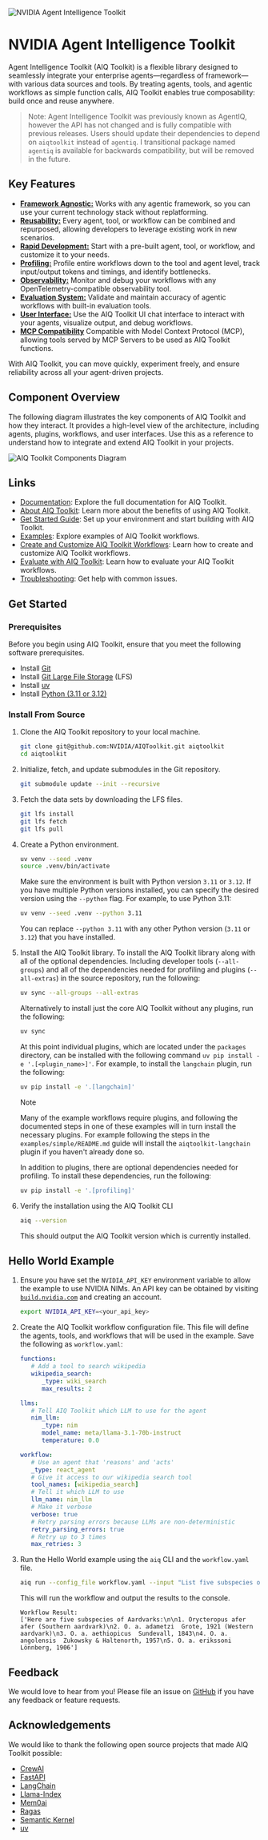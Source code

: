 <!--
SPDX-FileCopyrightText: Copyright (c) 2024-2025, NVIDIA CORPORATION & AFFILIATES. All rights reserved.
SPDX-License-Identifier: Apache-2.0

Licensed under the Apache License, Version 2.0 (the "License");
you may not use this file except in compliance with the License.
You may obtain a copy of the License at

http://www.apache.org/licenses/LICENSE-2.0

Unless required by applicable law or agreed to in writing, software
distributed under the License is distributed on an "AS IS" BASIS,
WITHOUT WARRANTIES OR CONDITIONS OF ANY KIND, either express or implied.
See the License for the specific language governing permissions and
limitations under the License.
-->

![NVIDIA Agent Intelligence Toolkit](./docs/source/_static/aiqtoolkit_banner.png "AIQ Toolkit banner image")

# NVIDIA Agent Intelligence Toolkit

Agent Intelligence Toolkit (AIQ Toolkit) is a flexible library designed to seamlessly integrate your enterprise agents—regardless of framework—with various data sources and tools. By treating agents, tools, and agentic workflows as simple function calls, AIQ Toolkit enables true composability: build once and reuse anywhere.

> Note: Agent Intelligence Toolkit was previously known as <!-- vale off -->AgentIQ<!-- vale on -->, however the API has not changed and is fully compatible with previous releases. Users should update their dependencies to depend on `aiqtoolkit` instead of `agentiq`. I transitional package named `agentiq` is available for backwards compatibility, but will be removed in the future.

## Key Features

- [**Framework Agnostic:**](https://docs.nvidia.com/aiqtoolkit/latest/concepts/plugins.html) Works with any agentic framework, so you can use your current technology stack without replatforming.
- [**Reusability:**](https://docs.nvidia.com/aiqtoolkit/latest/extend/sharing-components.html) Every agent, tool, or workflow can be combined and repurposed, allowing developers to leverage existing work in new scenarios.
- [**Rapid Development:**](https://docs.nvidia.com/aiqtoolkit/latest/guides/create-customize-workflows.html) Start with a pre-built agent, tool, or workflow, and customize it to your needs.
- [**Profiling:**](https://docs.nvidia.com/aiqtoolkit/latest/guides/profiler.html) Profile entire workflows down to the tool and agent level, track input/output tokens and timings, and identify bottlenecks.
- [**Observability:**](https://docs.nvidia.com/aiqtoolkit/latest/guides/observe-workflow-with-phoenix.html) Monitor and debug your workflows with any OpenTelemetry-compatible observability tool.
- [**Evaluation System:**](https://docs.nvidia.com/aiqtoolkit/latest/guides/evaluate.html) Validate and maintain accuracy of agentic workflows with built-in evaluation tools.
- [**User Interface:**](https://docs.nvidia.com/aiqtoolkit/latest/quick-start/launching-ui.html) Use the AIQ Toolkit UI chat interface to interact with your agents, visualize output, and debug workflows.
- [**MCP Compatibility**](https://docs.nvidia.com/aiqtoolkit/latest/components/mcp.html) Compatible with Model Context Protocol (MCP), allowing tools served by MCP Servers to be used as AIQ Toolkit functions.

With AIQ Toolkit, you can move quickly, experiment freely, and ensure reliability across all your agent-driven projects.

## Component Overview

The following diagram illustrates the key components of AIQ Toolkit and how they interact. It provides a high-level view of the architecture, including agents, plugins, workflows, and user interfaces. Use this as a reference to understand how to integrate and extend AIQ Toolkit in your projects.

![AIQ Toolkit Components Diagram](docs/source/_static/aiqtoolkit_gitdiagram.png)

## Links

 * [Documentation](https://docs.nvidia.com/aiqtoolkit/latest/index.html): Explore the full documentation for AIQ Toolkit.
 * [About AIQ Toolkit](https://docs.nvidia.com/aiqtoolkit/latest/): Learn more about the benefits of using AIQ Toolkit.
 * [Get Started Guide](https://docs.nvidia.com/aiqtoolkit/latest/quick-start/installing.html): Set up your environment and start building with AIQ Toolkit.
 * [Examples](https://github.com/NVIDIA/AIQToolkit/tree/main/examples#readme): Explore examples of AIQ Toolkit workflows.
 * [Create and Customize AIQ Toolkit Workflows](https://docs.nvidia.com/aiqtoolkit/latest/guides/create-customize-workflows.html): Learn how to create and customize AIQ Toolkit workflows.
 * [Evaluate with AIQ Toolkit](https://docs.nvidia.com/aiqtoolkit/latest/guides/evaluate.html): Learn how to evaluate your AIQ Toolkit workflows.
 * [Troubleshooting](https://docs.nvidia.com/aiqtoolkit/latest/troubleshooting.html): Get help with common issues.


## Get Started

### Prerequisites

Before you begin using AIQ Toolkit, ensure that you meet the following software prerequisites.

- Install [Git](https://git-scm.com/)
- Install [Git Large File Storage](https://git-lfs.github.com/) (LFS)
- Install [uv](https://docs.astral.sh/uv/getting-started/installation/)
- Install [Python (3.11 or 3.12)](https://www.python.org/downloads/)

### Install From Source

1. Clone the AIQ Toolkit repository to your local machine.
    ```bash
    git clone git@github.com:NVIDIA/AIQToolkit.git aiqtoolkit
    cd aiqtoolkit
    ```

2. Initialize, fetch, and update submodules in the Git repository.
    ```bash
    git submodule update --init --recursive
    ```

3. Fetch the data sets by downloading the LFS files.
    ```bash
    git lfs install
    git lfs fetch
    git lfs pull
    ```

4. Create a Python environment.
    ```bash
    uv venv --seed .venv
    source .venv/bin/activate
    ```
    Make sure the environment is built with Python version `3.11` or `3.12`. If you have multiple Python versions installed,
    you can specify the desired version using the `--python` flag. For example, to use Python 3.11:
    ```bash
    uv venv --seed .venv --python 3.11
    ```
    You can replace `--python 3.11` with any other Python version (`3.11` or `3.12`) that you have installed.

5. Install the AIQ Toolkit library.
    To install the AIQ Toolkit library along with all of the optional dependencies. Including developer tools (`--all-groups`) and all of the dependencies needed for profiling and plugins (`--all-extras`) in the source repository, run the following:
    ```bash
    uv sync --all-groups --all-extras
    ```

    Alternatively to install just the core AIQ Toolkit without any plugins, run the following:
    ```bash
    uv sync
    ```

    At this point individual plugins, which are located under the `packages` directory, can be installed with the following command `uv pip install -e '.[<plugin_name>]'`.
    For example, to install the `langchain` plugin, run the following:
    ```bash
    uv pip install -e '.[langchain]'
    ```

    > [!NOTE]
    > Many of the example workflows require plugins, and following the documented steps in one of these examples will in turn install the necessary plugins. For example following the steps in the `examples/simple/README.md` guide will install the `aiqtoolkit-langchain` plugin if you haven't already done so.


    In addition to plugins, there are optional dependencies needed for profiling. To install these dependencies, run the following:
    ```bash
    uv pip install -e '.[profiling]'
    ```

6. Verify the installation using the AIQ Toolkit CLI

   ```bash
   aiq --version
   ```

   This should output the AIQ Toolkit version which is currently installed.

## Hello World Example

1. Ensure you have set the `NVIDIA_API_KEY` environment variable to allow the example to use NVIDIA NIMs. An API key can be obtained by visiting [`build.nvidia.com`](https://build.nvidia.com/) and creating an account.

   ```bash
   export NVIDIA_API_KEY=<your_api_key>
   ```

2. Create the AIQ Toolkit workflow configuration file. This file will define the agents, tools, and workflows that will be used in the example. Save the following as `workflow.yaml`:

   ```yaml
   functions:
      # Add a tool to search wikipedia
      wikipedia_search:
         _type: wiki_search
         max_results: 2

   llms:
      # Tell AIQ Toolkit which LLM to use for the agent
      nim_llm:
         _type: nim
         model_name: meta/llama-3.1-70b-instruct
         temperature: 0.0

   workflow:
      # Use an agent that 'reasons' and 'acts'
      _type: react_agent
      # Give it access to our wikipedia search tool
      tool_names: [wikipedia_search]
      # Tell it which LLM to use
      llm_name: nim_llm
      # Make it verbose
      verbose: true
      # Retry parsing errors because LLMs are non-deterministic
      retry_parsing_errors: true
      # Retry up to 3 times
      max_retries: 3
   ```

3. Run the Hello World example using the `aiq` CLI and the `workflow.yaml` file.

   ```bash
   aiq run --config_file workflow.yaml --input "List five subspecies of Aardvarks"
   ```

   This will run the workflow and output the results to the console.

   ```console
   Workflow Result:
   ['Here are five subspecies of Aardvarks:\n\n1. Orycteropus afer afer (Southern aardvark)\n2. O. a. adametzi  Grote, 1921 (Western aardvark)\n3. O. a. aethiopicus  Sundevall, 1843\n4. O. a. angolensis  Zukowsky & Haltenorth, 1957\n5. O. a. erikssoni  Lönnberg, 1906']
   ```

## Feedback

We would love to hear from you! Please file an issue on [GitHub](https://github.com/NVIDIA/AIQToolkit/issues) if you have any feedback or feature requests.

## Acknowledgements

We would like to thank the following open source projects that made AIQ Toolkit possible:

- [CrewAI](https://github.com/crewAIInc/crewAI)
- [FastAPI](https://github.com/tiangolo/fastapi)
- [LangChain](https://github.com/langchain-ai/langchain)
- [Llama-Index](https://github.com/run-llama/llama_index)
- [Mem0ai](https://github.com/mem0ai/mem0)
- [Ragas](https://github.com/explodinggradients/ragas)
- [Semantic Kernel](https://github.com/microsoft/semantic-kernel)
- [uv](https://github.com/astral-sh/uv)
